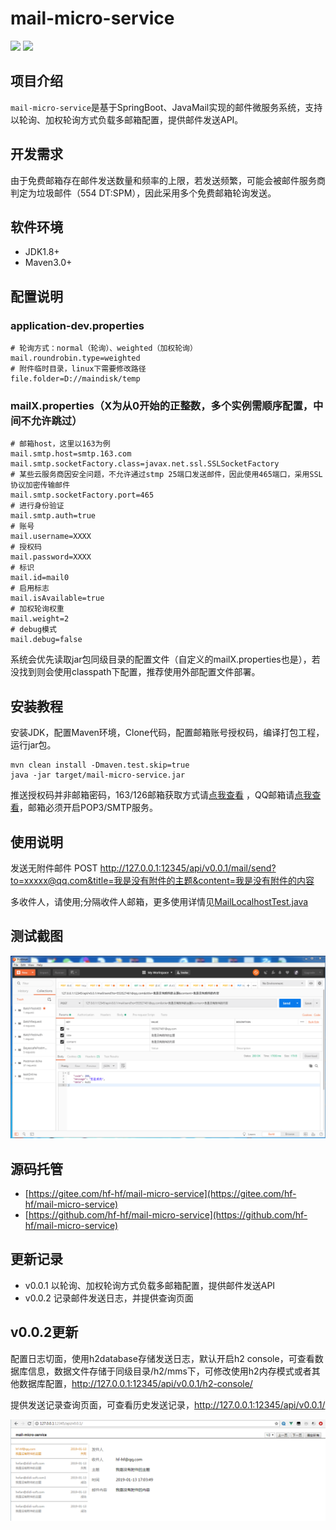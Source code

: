 # mail-micro-service

<p align="left">
    <a>
    	<img src="https://img.shields.io/badge/JDK-1.8+-brightgreen.svg" >
    	<img src="https://img.shields.io/badge/SpringBoot-2.1.0-green.svg" >
    </a>
</p>

## 项目介绍
`mail-micro-service`是基于SpringBoot、JavaMail实现的邮件微服务系统，支持以轮询、加权轮询方式负载多邮箱配置，提供邮件发送API。

## 开发需求
由于免费邮箱存在邮件发送数量和频率的上限，若发送频繁，可能会被邮件服务商判定为垃圾邮件（554 DT:SPM），因此采用多个免费邮箱轮询发送。

## 软件环境
- JDK1.8+
- Maven3.0+

## 配置说明

### application-dev.properties
```
# 轮询方式：normal（轮询）、weighted（加权轮询）
mail.roundrobin.type=weighted
# 附件临时目录，linux下需要修改路径
file.folder=D://maindisk/temp
```

### mailX.properties（X为从0开始的正整数，多个实例需顺序配置，中间不允许跳过）
```
# 邮箱host，这里以163为例
mail.smtp.host=smtp.163.com
mail.smtp.socketFactory.class=javax.net.ssl.SSLSocketFactory
# 某些云服务商因安全问题，不允许通过stmp 25端口发送邮件，因此使用465端口，采用SSL协议加密传输邮件
mail.smtp.socketFactory.port=465
# 进行身份验证
mail.smtp.auth=true
# 账号
mail.username=XXXX
# 授权码
mail.password=XXXX
# 标识
mail.id=mail0
# 启用标志
mail.isAvailable=true
# 加权轮询权重
mail.weight=2
# debug模式
mail.debug=false
```

系统会优先读取jar包同级目录的配置文件（自定义的mailX.properties也是），若没找到则会使用classpath下配置，推荐使用外部配置文件部署。

## 安装教程
安装JDK，配置Maven环境，Clone代码，配置邮箱账号授权码，编译打包工程，运行jar包。

```
mvn clean install -Dmaven.test.skip=true
java -jar target/mail-micro-service.jar
```

推送授权码并非邮箱密码，163/126邮箱获取方式请[点我查看](http://help.163.com/10/0312/13/61J0LI3200752CLQ.html) ，QQ邮箱请[点我查看](https://jingyan.baidu.com/article/90895e0f2af42664ec6b0b14.html)，邮箱必须开启POP3/SMTP服务。

## 使用说明
发送无附件邮件
POST http://127.0.0.1:12345/api/v0.0.1/mail/send?to=xxxxx@qq.com&title=我是没有附件的主题&content=我是没有附件的内容

多收件人，请使用;分隔收件人邮箱，更多使用详情见[MailLocalhostTest.java](/src/test/java/top/mail/MailLocalhostTest.java)

## 测试截图
![demo](/images/demo.gif)

## 源码托管
- [https://gitee.com/hf-hf/mail-micro-service](https://gitee.com/hf-hf/mail-micro-service)
- [https://github.com/hf-hf/mail-micro-service](https://github.com/hf-hf/mail-micro-service)

## 更新记录
- v0.0.1 以轮询、加权轮询方式负载多邮箱配置，提供邮件发送API
- v0.0.2 记录邮件发送日志，并提供查询页面

## v0.0.2更新
配置日志切面，使用h2database存储发送日志，默认开启h2 console，可查看数据库信息，数据文件存储于同级目录/h2/mms下，可修改使用h2内存模式或者其他数据库配置，http://127.0.0.1:12345/api/v0.0.1/h2-console/

提供发送记录查询页面，可查看历史发送记录，http://127.0.0.1:12345/api/v0.0.1/

![v0.0.2_1](/images/v0.0.2_1.png)